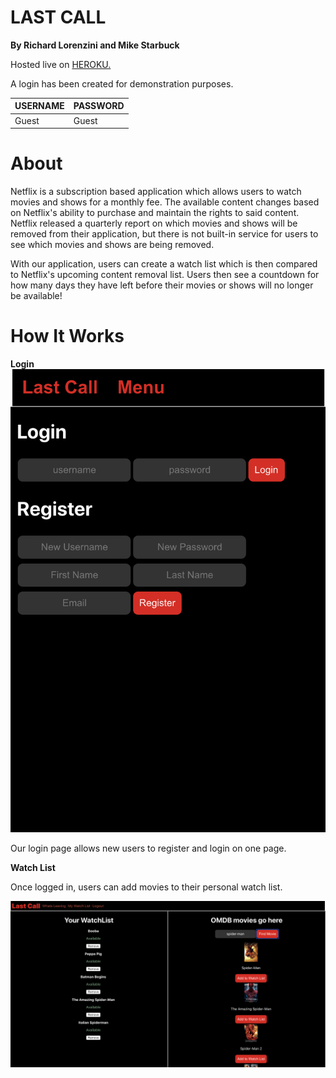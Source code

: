 # LAST CALL 

**By Richard Lorenzini and Mike Starbuck**

Hosted live on <a href="https://unogs-lastcall.herokuapp.com/">HEROKU.</a> 

A login has been created for demonstration purposes.

| USERNAME  | PASSWORD |
| :--- | :--- |
| Guest | Guest |

# About 

Netflix is a subscription based application which allows users to watch movies and shows for a monthly fee. The available content changes based on Netflix's ability to purchase and maintain the rights to said content. Netflix released a quarterly report on which movies and shows will be removed from their application, but there is not built-in service for users to see which movies and shows are being removed. 

With our application, users can create a watch list which is then compared to Netflix's upcoming content removal list. Users then see a countdown for how many days they have left before their movies or shows will no longer be available! 

# How It Works 

**Login** 
<img src="images/mobileLogin.png"/> 

Our login page allows new users to register and login on one page. 

**Watch List** 

Once logged in, users can add movies to their personal watch list.

<img src="images/deskWatch.png"/>

